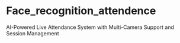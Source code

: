 # Face_recognition_attendence
AI-Powered Live Attendance System with Multi-Camera Support and Session Management
